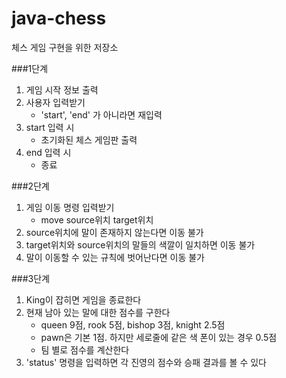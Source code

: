 # java-chess
체스 게임 구현을 위한 저장소

###1단계
1. 게임 시작 정보 출력
2. 사용자 입력받기
    - 'start', 'end' 가 아니라면 재입력
3. start 입력 시
    - 초기화된 체스 게임판 출력
4. end 입력 시
    - 종료


###2단계
1. 게임 이동 명령 입력받기
    - move source위치 target위치
2. source위치에 말이 존재하지 않는다면 이동 불가
3. target위치와 source위치의 말들의 색깔이 일치하면 이동 불가
4. 말이 이동할 수 있는 규칙에 벗어난다면 이동 불가


###3단계
1. King이 잡히면 게임을 종료한다
2. 현재 남아 있는 말에 대한 점수를 구한다
    - queen 9점, rook 5점, bishop 3점, knight 2.5점
    - pawn은 기본 1점. 하지만 세로줄에 같은 색 폰이 있는 경우 0.5점
    - 팀 별로 점수를 계산한다
3. 'status' 명령을 입력하면 각 진영의 점수와 승패 결과를 볼 수 있다